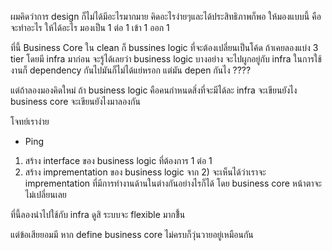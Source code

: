 ﻿ผมคิดว่าการ design ก็ไม่ได้มีอะไรมากมาย คิดอะไรง่ายๆและได้ประสิทธิภาพก็พอ
ให้มองแบบนี้ คือ จะทำอะไร ให้ได้อะไร มองเป็น 1 ต่อ 1 เข้า 1 ออก 1

ที่นี้ Business Core ใน clean ก็ bussines logic ที่จะต้องเปลี่ยนเป็นโค้ด
ถ้าเคยลองแบ่ง 3 tier โดยมี infra มาก่อน จะรู้ได้เลยว่า business logic บางอย่าง
จะไปผูกอยู่กับ infra ในการใช้งานก็ dependency กันไปมันก็ไม่ได้แย่หรอก แต่มัน depen กันไง ????

แต่ถ้าลองมองคิดใหม่ ถ้า business logic คือคนกำหนดสิ่งที่จะมีได้ละ infra จะเขียนยังไง
business core จะเขียนยังไงมาลองกัน

โจทย์เราง่าย
- Ping

1) สร้าง interface ของ business logic ที่ต้องการ 1 ต่อ 1
2) สร้าง imprementation ของ business logic 
จาก 2) จะเห็นได้ว่าเราจะ imprementation ที่มีการทำงานด้านในต่างกันอย่างไรก็ได้ โดย business core หน้าตาจะไม่เปลี่ยนเลย

ที่นี้ลองนำไปใช้กับ infra ดูสิ ระบบจะ flexible มากขึ้้น

แต่ข้อเสียยอมมี หาก define business core ไม่ครบก็วุ่นวายอยู่เหมือนกัน





